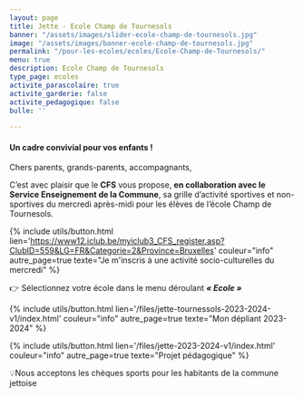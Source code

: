 ```yaml
---
layout: page
title: Jette - Ecole Champ de Tournesols
banner: "/assets/images/slider-ecole-champ-de-tournesols.jpg"
image: "/assets/images/banner-ecole-champ-de-tournesols.jpg"
permalink: "/pour-les-ecoles/ecoles/Ecole-Champ-de-Tournesols/"
menu: true
description: Ecole Champ de Tournesols
type_page: ecoles
activite_parascolaire: true
activite_garderie: false
activite_pedagogique: false
bulle: ''

---
```

#### **Un cadre convivial pour vos enfants !**

Chers parents, grands-parents, accompagnants,

C’est avec plaisir que le **CFS** vous propose, **en collaboration avec le Service Enseignement de la Commune**, sa grille d’activité sportives et non-sportives du mercredi après-midi pour les élèves de l’école Champ de Tournesols.

{% include utils/button.html  
lien='https://www12.iclub.be/myiclub3_CFS_register.asp?ClubID=559&LG=FR&Categorie=2&Province=Bruxelles' couleur="info" autre_page=true texte="Je m'inscris à une activité socio-culturelles du mercredi" %}

👉 Sélectionnez votre école dans le menu déroulant **_« Ecole »_**

{% include utils/button.html lien='/files/jette-tournessols-2023-2024-v1/index.html' couleur="info" autre_page=true texte="Mon dépliant 2023-2024" %}

{% include utils/button.html lien='/files/jette-2023-2024-v1/index.html' couleur="info" autre_page=true texte="Projet pédagogique" %}

💡Nous acceptons les chèques sports pour les habitants de la commune jettoise
